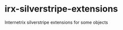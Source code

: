 irx-silverstripe-extensions
===========================

Internetrix silverstripe extensions for some objects
